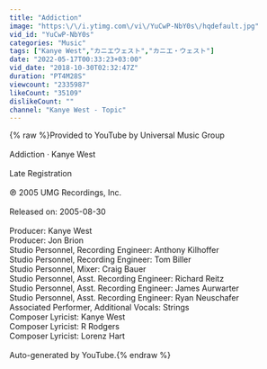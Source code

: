 ```yaml
---
title: "Addiction"
image: "https:\/\/i.ytimg.com\/vi\/YuCwP-NbY0s\/hqdefault.jpg"
vid_id: "YuCwP-NbY0s"
categories: "Music"
tags: ["Kanye West","カニエウェスト","カニエ・ウェスト"]
date: "2022-05-17T00:33:23+03:00"
vid_date: "2018-10-30T02:32:47Z"
duration: "PT4M28S"
viewcount: "2335987"
likeCount: "35109"
dislikeCount: ""
channel: "Kanye West - Topic"
---
```

{% raw %}Provided to YouTube by Universal Music Group<br /><br />Addiction · Kanye West<br /><br />Late Registration<br /><br />℗ 2005 UMG Recordings, Inc.<br /><br />Released on: 2005-08-30<br /><br />Producer: Kanye West<br />Producer: Jon Brion<br />Studio  Personnel, Recording  Engineer: Anthony Kilhoffer<br />Studio  Personnel, Recording  Engineer: Tom Biller<br />Studio  Personnel, Mixer: Craig Bauer<br />Studio  Personnel, Asst.  Recording  Engineer: Richard Reitz<br />Studio  Personnel, Asst.  Recording  Engineer: James Aurwarter<br />Studio  Personnel, Asst.  Recording  Engineer: Ryan Neuschafer<br />Associated  Performer, Additional  Vocals: Strings<br />Composer  Lyricist: Kanye West<br />Composer  Lyricist: R Rodgers<br />Composer  Lyricist: Lorenz Hart<br /><br />Auto-generated by YouTube.{% endraw %}
